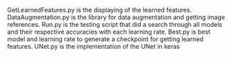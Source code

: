 GetLearnedFeatures.py is the displaying of the learned features.
DataAugmentation.py is the library for data augmentation and getting image references.
Run.py is the testing script that did a search through all models and their respective accuracies with each learning rate.
Best.py is best model and learning rate to generate a checkpoint for getting learned features.
UNet.py is the implementation of the UNet in keras
